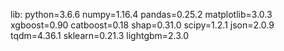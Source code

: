 lib:
     python=3.6.6 
     numpy=1.16.4
     pandas=0.25.2
     matplotlib=3.0.3
     xgboost=0.90
     catboost=0.18
     shap=0.31.0
     scipy=1.2.1
     json=2.0.9
     tqdm=4.36.1
     sklearn=0.21.3
     lightgbm=2.3.0

